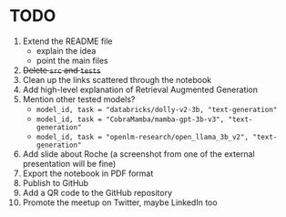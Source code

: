 # TODO

1. Extend the README file
    - explain the idea
    - point the main files
2. ~~Delete `src` and `tests`~~
2. Clean up the links scattered through the notebook
2. Add high-level explanation of Retrieval Augmented Generation
2. Mention other tested models?
    - `model_id, task = "databricks/dolly-v2-3b, "text-generation"`
    - `model_id, task = "CobraMamba/mamba-gpt-3b-v3", "text-generation"`
    - `model_id, task = "openlm-research/open_llama_3b_v2", "text-generation"`
3. Add slide about Roche (a screenshot from one of the external presentation will be fine)
4. Export the notebook in PDF format
5. Publish to GitHub
6. Add a QR code to the GitHub repository
7. Promote the meetup on Twitter, maybe LinkedIn too
